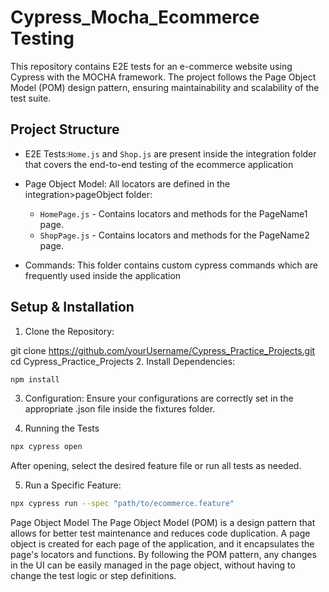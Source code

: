 # Cypress_Mocha_Ecommerce Testing
This repository contains E2E tests for an e-commerce website using Cypress with the MOCHA framework. The project follows the Page Object Model (POM) design pattern, ensuring maintainability and scalability of the test suite.
## Project Structure
- E2E Tests:`Home.js` and `Shop.js` are present inside the integration folder that covers the end-to-end testing of the ecommerce application 
- Page Object Model: All locators are defined in the integration>pageObject folder:

    - `HomePage.js` - Contains locators and methods for the PageName1 page.
    - `ShopPage.js` - Contains locators and methods for the PageName2 page.

- Commands: This folder contains custom cypress commands which are frequently used inside the application

## Setup & Installation
1. Clone the Repository:

git clone https://github.com/yourUsername/Cypress_Practice_Projects.git
cd Cypress_Practice_Projects
2. Install Dependencies:
```bash
npm install
```
3. Configuration: Ensure your configurations are correctly set in the appropriate .json file inside the fixtures folder.

4. Running the Tests
```bash
npx cypress open
```
After opening, select the desired feature file or run all tests as needed.

5. Run a Specific Feature:
```bash
npx cypress run --spec "path/to/ecommerce.feature"
```


Page Object Model
The Page Object Model (POM) is a design pattern that allows for better test maintenance and reduces code duplication. A page object is created for each page of the application, and it encapsulates the page's locators and functions. By following the POM pattern, any changes in the UI can be easily managed in the page object, without having to change the test logic or step definitions.

